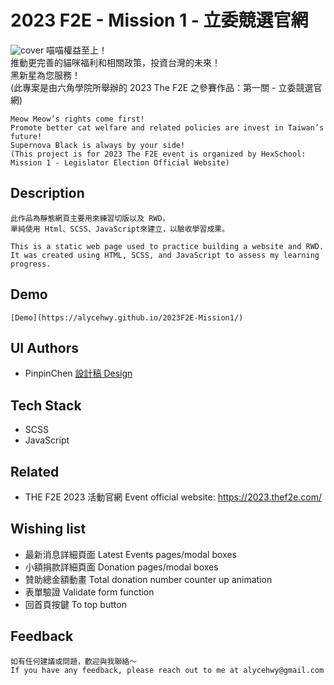 # 2023 F2E - Mission 1 - 立委競選官網
![cover](https://images.thef2e.com//works/819_2023-11-08T16:02:57.321Z.png)
    喵喵權益至上！  
    推動更完善的貓咪福利和相關政策，投資台灣的未來！  
    黑新星為您服務！  
    (此專案是由六角學院所舉辦的 2023 The F2E 之參賽作品：第一關 - 立委競選官網)  

    Meow Meow’s rights come first!  
    Promote better cat welfare and related policies are invest in Taiwan’s future!  
    Supernova Black is always by your side!  
    (This project is for 2023 The F2E event is organized by HexSchool: Mission 1 - Legislator Election Official Website)  

## Description

    此作品為靜態網頁主要用來練習切版以及 RWD，  
    單純使用 Html、SCSS、JavaScript來建立，以驗收學習成果。  

    This is a static web page used to practice building a website and RWD.  
    It was created using HTML, SCSS, and JavaScript to assess my learning progress.  

## Demo

    [Demo](https://alycehwy.github.io/2023F2E-Mission1/)

## UI Authors

- PinpinChen [設計稿 Design](https://www.figma.com/file/3jLMmrhDl3UkjTKbU5YCye/2023-F2E-%E7%AB%8B%E5%A7%94%E7%AB%B6%E9%81%B8%E5%AE%98%E7%B6%B2?node-id=6%3A39&mode=dev)

## Tech Stack

- SCSS
- JavaScript

## Related

- THE F2E 2023 活動官網 Event official website: https://2023.thef2e.com/

## Wishing list

- 最新消息詳細頁面 Latest Events pages/modal boxes
- 小額捐款詳細頁面 Donation pages/modal boxes
- 贊助總金額動畫 Total donation number counter up animation
- 表單驗證 Validate form function
- 回首頁按鍵 To top button

## Feedback

    如有任何建議或問題，歡迎與我聯絡～  
    If you have any feedback, please reach out to me at alycehwy@gmail.com  

